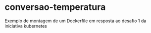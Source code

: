 # conversao-temperatura

Exemplo de montagem de um Dockerfile em resposta ao desafio 1 da iniciativa kubernetes 
